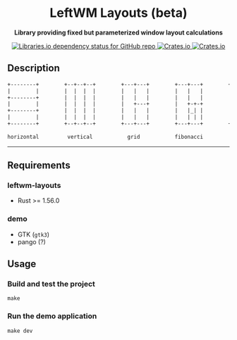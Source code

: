 <div align="center">
  <h1><strong>LeftWM Layouts</strong> (beta)</h1>
  <p>
    <strong>Library providing fixed but parameterized window layout calculations</strong>
  </p>
  <p>
    <a href="#">
        <img alt="Libraries.io dependency status for GitHub repo" src="https://img.shields.io/librariesio/github/leftwm/leftwm-layouts" />
    </a>
    <a href="https://crates.io/crates/leftwm-layouts">
        <img alt="Crates.io" src="https://img.shields.io/crates/v/leftwm-layouts">
    </a>
    <a href="https://crates.io/crates/leftwm-layouts">
        <img alt="Crates.io" src="https://img.shields.io/crates/d/leftwm-layouts">
    </a>
  </p>
</div>

## Description

```txt
+--------+        +--+--+--+        +---+---+        +---+---+        +---+---+
|        |        |  |  |  |        |   |   |        |   |   |        |   |   |
+--------+        |  |  |  |        |   |   |        |   |   |        |   |   |
|        |        |  |  |  |        |   +---+        |   +-+-+        |   +-+-+
+--------+        |  |  |  |        |   |   |        |   |_| |        |   | |_|
|        |        |  |  |  |        |   |   |        |   | | |        |   | |||
+--------+        +--+--+--+        +---+---+        +---+---+        +---+---+
                            
horizontal         vertical           grid           fibonacci         dwindle
```

---

## Requirements

### leftwm-layouts
- Rust >= 1.56.0

### demo
- GTK (`gtk3`)
- pango (?)

## Usage

### Build and test the project
```shell
make
```

### Run the demo application
```shell
make dev
```